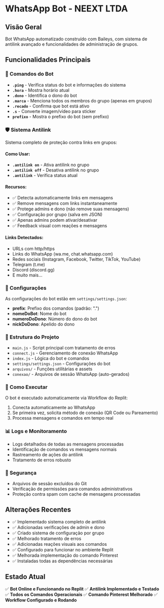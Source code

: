 # WhatsApp Bot - NEEXT LTDA

## Visão Geral
Bot WhatsApp automatizado construído com Baileys, com sistema de antilink avançado e funcionalidades de administração de grupos.

## Funcionalidades Principais

### 🤖 Comandos do Bot
- **`.ping`** - Verifica status do bot e informações do sistema
- **`.hora`** - Mostra horário atual
- **`.dono`** - Identifica o dono do bot
- **`.marca`** - Menciona todos os membros do grupo (apenas em grupos)
- **`.recado`** - Confirma que bot está ativo
- **`.s`** - Converte imagem/vídeo para sticker
- **`prefixo`** - Mostra o prefixo do bot (sem prefixo)

### 🛡️ Sistema Antilink
Sistema completo de proteção contra links em grupos:

#### Como Usar:
- **`.antilink on`** - Ativa antilink no grupo
- **`.antilink off`** - Desativa antilink no grupo
- **`.antilink`** - Verifica status atual

#### Recursos:
- ✅ Detecta automaticamente links em mensagens
- ✅ Remove mensagens com links instantaneamente
- ✅ Protege admins e dono (não remove suas mensagens)
- ✅ Configuração por grupo (salva em JSON)
- ✅ Apenas admins podem ativar/desativar
- ✅ Feedback visual com reações e mensagens

#### Links Detectados:
- URLs com http/https
- Links do WhatsApp (wa.me, chat.whatsapp.com)
- Redes sociais (Instagram, Facebook, Twitter, TikTok, YouTube)
- Telegram (t.me)
- Discord (discord.gg)
- E muito mais...

### 🔧 Configurações
As configurações do bot estão em `settings/settings.json`:
- **prefix**: Prefixo dos comandos (padrão: ".")
- **nomeDoBot**: Nome do bot
- **numeroDoDono**: Número do dono do bot
- **nickDoDono**: Apelido do dono

### 📁 Estrutura do Projeto
- `main.js` - Script principal com tratamento de erros
- `connect.js` - Gerenciamento de conexão WhatsApp
- `index.js` - Lógica do bot e comandos
- `settings/settings.json` - Configurações do bot
- `arquivos/` - Funções utilitárias e assets
- `conexao/` - Arquivos de sessão WhatsApp (auto-gerados)

### 🚀 Como Executar
O bot é executado automaticamente via Workflow do Replit:
1. Conecta automaticamente ao WhatsApp
2. Se primeira vez, solicita método de conexão (QR Code ou Pareamento)
3. Processa mensagens e comandos em tempo real

### 📊 Logs e Monitoramento
- Logs detalhados de todas as mensagens processadas
- Identificação de comandos vs mensagens normais
- Rastreamento de ações do antilink
- Tratamento de erros robusto

### 🔐 Segurança
- Arquivos de sessão excluídos do Git
- Verificação de permissões para comandos administrativos
- Proteção contra spam com cache de mensagens processadas

## Alterações Recentes
- ✅ Implementado sistema completo de antilink
- ✅ Adicionadas verificações de admin e dono
- ✅ Criado sistema de configuração por grupo
- ✅ Melhorado tratamento de erros
- ✅ Adicionadas reações visuais aos comandos
- ✅ Configurado para funcionar no ambiente Replit
- ✅ Melhorada implementação do comando Pinterest
- ✅ Instaladas todas as dependências necessárias

## Estado Atual
✅ **Bot Online e Funcionando no Replit**
✅ **Antilink Implementado e Testado**
✅ **Todos os Comandos Operacionais**
✅ **Comando Pinterest Melhorado**
✅ **Workflow Configurado e Rodando**
